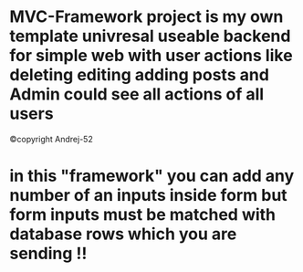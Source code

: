 # MVC-Framework project is  my own template  univresal useable backend for simple web with user actions like  deleting editing adding posts and Admin could see all actions of all users 
©copyright Andrej-52
# in this "framework" you can add any number of an inputs inside form  but form inputs must be matched with database rows which you are sending !!

